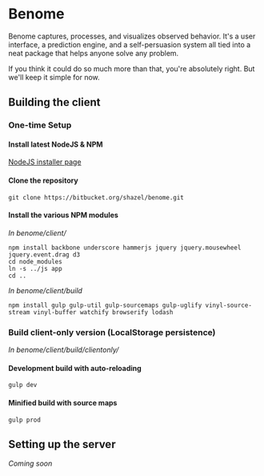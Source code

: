 # Benome

Benome captures, processes, and visualizes observed behavior. It's a user interface, a prediction engine, and a self-persuasion system all tied into a neat package that helps anyone solve any problem.

If you think it could do so much more than that, you're absolutely right. But we'll keep it simple for now.

## Building the client

### One-time Setup 

#### Install latest NodeJS & NPM
[NodeJS installer page](https://nodejs.org/en/download/package-manager/)

#### Clone the repository
	git clone https://bitbucket.org/shazel/benome.git

#### Install the various NPM modules

*In benome/client/*

	npm install backbone underscore hammerjs jquery jquery.mousewheel jquery.event.drag d3
	cd node_modules
	ln -s ../js app
	cd ..

*In benome/client/build*

	npm install gulp gulp-util gulp-sourcemaps gulp-uglify vinyl-source-stream vinyl-buffer watchify browserify lodash

### Build client-only version (LocalStorage persistence)
*In benome/client/build/clientonly/*

#### Development build with auto-reloading
	gulp dev

#### Minified build with source maps
	gulp prod

## Setting up the server

*Coming soon*
